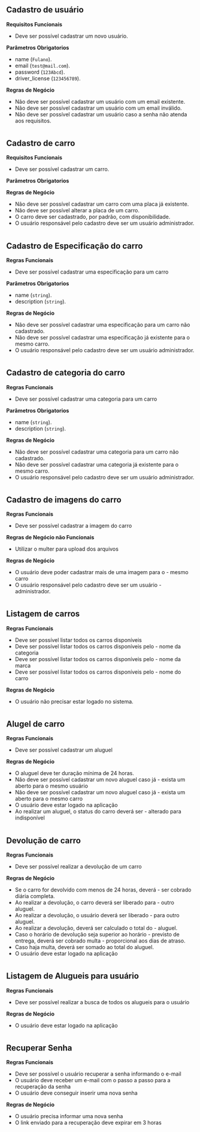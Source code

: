 ## Cadastro de usuário

**Requisitos Funcionais**

- Deve ser possível cadastrar um novo usuário.

**Parâmetros Obrigatorios**

- name (`Fulano`).
- email (`test@mail.com`).
- password (`123Abcd`).
- driver_license (`123456789`).

**Regras de Negócio**

- Não deve ser possível cadastrar um usuário com um email existente.
- Não deve ser possível cadastrar um usuário com um email inválido.
- Não deve ser possível cadastrar um usuário caso a senha não atenda aos requisitos.

#

## Cadastro de carro

**Requisitos Funcionais**

- Deve ser possível cadastrar um carro.

**Parâmetros Obrigatorios**

**Regras de Negócio**

- Não deve ser possível cadastrar um carro com uma placa já existente.
- Não deve ser possível alterar a placa de um carro.
- O carro deve ser cadastrado, por padrão, com disponibilidade.
- O usuário responsável pelo cadastro deve ser um usuário administrador.

#

## Cadastro de Especificação do carro

**Regras Funcionais**

- Deve ser possível cadastrar uma especificação para um carro

**Parâmetros Obrigatorios**

- name (`string`).
- description (`string`).

**Regras de Negócio**

- Não deve ser possível cadastrar uma especificação para um carro não cadastrado.
- Não deve ser possível cadastrar uma especificação já existente para o mesmo carro.
- O usuário responsável pelo cadastro deve ser um usuário administrador.

#

## Cadastro de categoria do carro

**Regras Funcionais**

- Deve ser possível cadastrar uma categoria para um carro

**Parâmetros Obrigatorios**

- name (`string`).
- description (`string`).

**Regras de Negócio**

- Não deve ser possível cadastrar uma categoria para um carro não cadastrado.
- Não deve ser possível cadastrar uma categoria já existente para o mesmo carro.
- O usuário responsável pelo cadastro deve ser um usuário administrador.

#

## Cadastro de imagens do carro

**Regras Funcionais**

- Deve ser possível cadastrar a imagem do carro

**Regras de Negócio não Funcionais**

- Utilizar o multer para upload dos arquivos

**Regras de Negócio**

- O usuário deve poder cadastrar mais de uma imagem para o - mesmo carro
- O usuário responsável pelo cadastro deve ser um usuário - administrador.

#

## Listagem de carros

**Regras Funcionais**

- Deve ser possível listar todos os carros disponíveis
- Deve ser possível listar todos os carros disponíveis pelo - nome da categoria
- Deve ser possível listar todos os carros disponíveis pelo - nome da marca
- Deve ser possível listar todos os carros disponíveis pelo - nome do carro

**Regras de Negócio**

- O usuário não precisar estar logado no sistema.

#

## Alugel de carro

**Regras Funcionais**

- Deve ser possível cadastrar um aluguel

**Regras de Negócio**

- O aluguel deve ter duração mínima de 24 horas.
- Não deve ser possível cadastrar um novo aluguel caso já - exista um aberto para o mesmo usuário
- Não deve ser possível cadastrar um novo aluguel caso já - exista um aberto para o mesmo carro
- O usuário deve estar logado na aplicação
- Ao realizar um aluguel, o status do carro deverá ser - alterado para indisponível

#

## Devolução de carro

**Regras Funcionais**

- Deve ser possível realizar a devolução de um carro

**Regras de Negócio**

- Se o carro for devolvido com menos de 24 horas, deverá - ser cobrado diária completa.
- Ao realizar a devolução, o carro deverá ser liberado para - outro aluguel.
- Ao realizar a devolução, o usuário deverá ser liberado - para outro aluguel.
- Ao realizar a devolução, deverá ser calculado o total do - aluguel.
- Caso o horário de devolução seja superior ao horário - previsto de entrega, deverá ser cobrado multa - proporcional aos dias de atraso.
- Caso haja multa, deverá ser somado ao total do aluguel.
- O usuário deve estar logado na aplicação

#

## Listagem de Alugueis para usuário

**Regras Funcionais**

- Deve ser possível realizar a busca de todos os alugueis para o usuário

**Regras de Negócio**

- O usuário deve estar logado na aplicação

#

## Recuperar Senha

**Regras Funcionais**

- Deve ser possível o usuário recuperar a senha informando o e-mail
- O usuário deve receber um e-mail com o passo a passo para a recuperação da senha
- O usuário deve conseguir inserir uma nova senha

**Regras de Negócio**

- O usuário precisa informar uma nova senha
- O link enviado para a recuperação deve expirar em 3 horas

